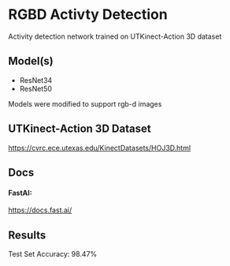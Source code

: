 # RGBD Activty Detection

Activity detection network trained on UTKinect-Action 3D dataset

## Model(s)

- ResNet34
- ResNet50

Models were modified to support rgb-d images

## UTKinect-Action 3D Dataset
https://cvrc.ece.utexas.edu/KinectDatasets/HOJ3D.html

## Docs
#### FastAI:
https://docs.fast.ai/

## Results
Test Set Accuracy: 98.47%
